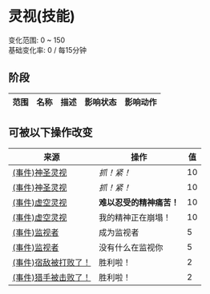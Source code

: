 # 灵视(技能)  
变化范围: 0 ~ 150  
基础变化率: 0 / 每15分钟  
## 阶段  
范围  |  名称  |  描述  |  影响状态  |  影响动作  
----  |  ----  |  ----  |  ----  |  ----  
## 可被以下操作改变  
来源  |  操作  |  值  
----  |  ----  |  ----  
[(事件)神圣灵视](Event_GodExperience1g.md)  |  <i>抓！紧！</i>  |  10  
[(事件)神圣灵视](Event_HuntedExperience1g.md)  |  <i>抓！紧！</i>  |  10  
[(事件)虚空灵视](Event_SpiritsEverywhere1g.md)  |  <b>难以忍受的精神痛苦！</b>  |  10  
[(事件)虚空灵视](Event_VoidExperience1g.md)  |  我的精神正在崩塌！  |  10  
[(事件)监视者](Event_WatchedExperience1gGod.md)  |  成为监视者  |  5  
[(事件)监视者](Event_WatchedExperience1gVoid.md)  |  没有什么在监视你  |  5  
[(事件)宿敌被打败了！](Event_EnemyFightSuccess.md)  |  胜利啦！  |  2  
[(事件)猎手被击败了！](Event_HunterFightSuccess.md)  |  胜利啦！  |  2  
